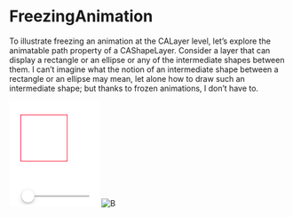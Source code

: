 # FreezingAnimation
To illustrate freezing an animation at the CALayer level, let’s explore the animatable path property of a CAShapeLayer. Consider a layer that can display a rectangle or an ellipse or any of the intermediate shapes between them. I can’t imagine what the notion of an intermediate shape between a rectangle or an ellipse may mean, let alone how to draw such an intermediate shape; but thanks to frozen animations, I don’t have to.

![A](https://github.com/Lilyeka/FreezingAnimation/blob/master/FreezingAnimation/freezingAnimation.png "")
![B](https://github.com/Lilyeka/FreezingAnimation/blob/master/FreezingAnimation/freezingAnimation1.png "")
